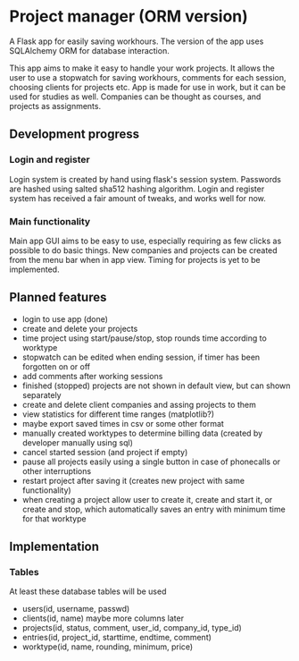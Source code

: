 # Project manager (ORM version)

A Flask app for easily saving workhours. The version of the app uses SQLAlchemy ORM for database interaction.

This app aims to make it easy to handle your work projects. It allows the user to use a stopwatch for saving workhours, comments for each session, choosing clients for projects etc. App is made for use in work, but it can be used for studies as well. Companies can be thought as courses, and projects as assignments.

## Development progress

### Login and register

Login system is created by hand using flask's session system. Passwords are hashed using salted sha512 hashing algorithm. Login and register system has received a fair amount of tweaks, and works well for now.

### Main functionality

Main app GUI aims to be easy to use, especially requiring as few clicks as possible to do basic things.
New companies and projects can be created from the menu bar when in app view. Timing for projects is yet to be implemented.


## Planned features

- login to use app (done)
- create and delete your projects
- time project using start/pause/stop, stop rounds time according to worktype
- stopwatch can be edited when ending session, if timer has been forgotten on or off
- add comments after working sessions
- finished (stopped) projects are not shown in default view, but can shown separately
- create and delete client companies and assing projects to them
- view statistics for different time ranges (matplotlib?)
- maybe export saved times in csv or some other format
- manually created worktypes to determine billing data (created by developer manually using sql)
- cancel started session (and project if empty)
- pause all projects easily using a single button in case of phonecalls or other interruptions
- restart project after saving it (creates new project with same functionality)
- when creating a project allow user to create it, create and start it, or create and stop, which automatically saves an entry with minimum time for that worktype

## Implementation

### Tables

At least these database tables will be used
- users(id, username, passwd)
- clients(id, name) maybe more columns later
- projects(id, status, comment, user_id, company_id, type_id)
- entries(id, project_id, starttime, endtime, comment)
- worktype(id, name, rounding, minimum, price)
